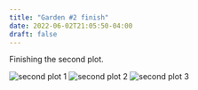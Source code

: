 ```yaml
---
title: "Garden #2 finish"
date: 2022-06-02T21:05:50-04:00
draft: false
---
```


Finishing the second plot.

![second plot 1](/2022-06-02-garden-2-1.jpg)
![second plot 2](/2022-06-02-garden-2-2.jpg)
![second plot 3](/2022-06-02-garden-2-3.jpg)
